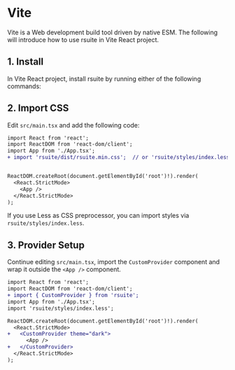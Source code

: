# Vite

Vite is a Web development build tool driven by native ESM. The following will introduce how to use rsuite in Vite React project.

## 1. Install

In Vite React project, install rsuite by running either of the following commands:

<!--{include:<install-guide>}-->

## 2. Import CSS

Edit `src/main.tsx` and add the following code:

```diff
import React from 'react';
import ReactDOM from 'react-dom/client';
import App from './App.tsx';
+ import 'rsuite/dist/rsuite.min.css';  // or 'rsuite/styles/index.less';


ReactDOM.createRoot(document.getElementById('root')!).render(
  <React.StrictMode>
    <App />
  </React.StrictMode>
);
```

If you use Less as CSS preprocessor, you can import styles via `rsuite/styles/index.less`.

## 3. Provider Setup

Continue editing `src/main.tsx`, import the `CustomProvider` component and wrap it outside the `<App />` component.

```diff
import React from 'react';
import ReactDOM from 'react-dom/client';
+ import { CustomProvider } from 'rsuite';
import App from './App.tsx';
import 'rsuite/styles/index.less';

ReactDOM.createRoot(document.getElementById('root')!).render(
  <React.StrictMode>
+   <CustomProvider theme="dark">
      <App />
+   </CustomProvider>
  </React.StrictMode>
);
```
